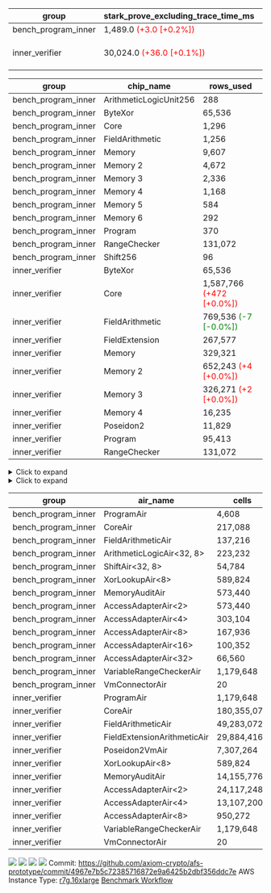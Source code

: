 | group | stark_prove_excluding_trace_time_ms | total_cells | total_cells_used | trace_gen_time_ms | verify_program_compile_ms |
| --- | --- | --- | --- | --- | --- |
| bench_program_inner | 1,489.0 <span style="color: red">(+3.0 [+0.2%])</span> | 4,191,252 | 699,179 | 41.0 |  |
| inner_verifier | 30,024.0 <span style="color: red">(+36.0 [+0.1%])</span> | 322,109,460 | 162,804,662 <span style="color: red">(+31,005 [+0.0%])</span> | 14,297.0 <span style="color: red">(+87.0 [+0.6%])</span> | 393.0 <span style="color: red">(+9.0 [+2.3%])</span> |

| group | chip_name | rows_used |
| --- | --- | --- |
| bench_program_inner | ArithmeticLogicUnit256 | 288 |
| bench_program_inner | ByteXor | 65,536 |
| bench_program_inner | Core | 1,296 |
| bench_program_inner | FieldArithmetic | 1,256 |
| bench_program_inner | Memory | 9,607 |
| bench_program_inner | Memory 2 | 4,672 |
| bench_program_inner | Memory 3 | 2,336 |
| bench_program_inner | Memory 4 | 1,168 |
| bench_program_inner | Memory 5 | 584 |
| bench_program_inner | Memory 6 | 292 |
| bench_program_inner | Program | 370 |
| bench_program_inner | RangeChecker | 131,072 |
| bench_program_inner | Shift256 | 96 |
| inner_verifier | ByteXor | 65,536 |
| inner_verifier | Core | 1,587,766 <span style="color: red">(+472 [+0.0%])</span> |
| inner_verifier | FieldArithmetic | 769,536 <span style="color: green">(-7 [-0.0%])</span> |
| inner_verifier | FieldExtension | 267,577 |
| inner_verifier | Memory | 329,321 |
| inner_verifier | Memory 2 | 652,243 <span style="color: red">(+4 [+0.0%])</span> |
| inner_verifier | Memory 3 | 326,271 <span style="color: red">(+2 [+0.0%])</span> |
| inner_verifier | Memory 4 | 16,235 |
| inner_verifier | Poseidon2 | 11,829 |
| inner_verifier | Program | 95,413 |
| inner_verifier | RangeChecker | 131,072 |

<details>
<summary>Click to expand</summary>

| group | dsl_ir | opcode | frequency |
| --- | --- | --- | --- |
| bench_program_inner |  | JAL | 1 |
| bench_program_inner |  | STOREW | 2 |
| bench_program_inner | Add256 | ADD<32,8> | 64 |
| bench_program_inner | AddVI | ADD | 448 |
| bench_program_inner | Alloc | ADD | 388 |
| bench_program_inner | Alloc | LOADW | 388 |
| bench_program_inner | Alloc | MUL | 388 |
| bench_program_inner | And256 | AND<32,8> | 32 |
| bench_program_inner | EqualTo256 | EQ<32,8> | 32 |
| bench_program_inner | For | ADD | 32 |
| bench_program_inner | For | BNE | 33 |
| bench_program_inner | For | JAL | 1 |
| bench_program_inner | For | STOREW | 1 |
| bench_program_inner | Halt | TERMINATE | 1 |
| bench_program_inner | IfEqI | BNE | 128 |
| bench_program_inner | ImmV | STOREW | 517 |
| bench_program_inner | LessThanI256 | SLT<32,8> | 32 |
| bench_program_inner | LessThanU256 | LT<32,8> | 32 |
| bench_program_inner | LoadV | LOADW | 96 |
| bench_program_inner | Or256 | OR<32,8> | 32 |
| bench_program_inner | ShiftLeft256 | SLL<32,8> | 32 |
| bench_program_inner | ShiftRightArith256 | SRA<32,8> | 32 |
| bench_program_inner | ShiftRightLogic256 | SRL<32,8> | 32 |
| bench_program_inner | StoreV | STOREW | 128 |
| bench_program_inner | Sub256 | SUB<32,8> | 32 |
| bench_program_inner | Xor256 | XOR<32,8> | 32 |
| inner_verifier |  | JAL | 1 |
| inner_verifier |  | STOREW | 2 |
| inner_verifier | AddE | FE4ADD | 68,843 |
| inner_verifier | AddEFFI | LOADW | 131 |
| inner_verifier | AddEFFI | STOREW | 393 |
| inner_verifier | AddEFI | ADD | 156 |
| inner_verifier | AddEI | ADD | 26,336 |
| inner_verifier | AddFI | ADD | 19,968 <span style="color: green">(-7 [-0.0%])</span> |
| inner_verifier | AddV | ADD | 6,308 |
| inner_verifier | AddVI | ADD | 145,286 |
| inner_verifier | Alloc | ADD | 24,624 |
| inner_verifier | Alloc | LOADW | 24,624 |
| inner_verifier | Alloc | MUL | 14,888 |
| inner_verifier | AssertEqE | BNE | 140 |
| inner_verifier | AssertEqEI | BNE | 4 |
| inner_verifier | AssertEqF | BNE | 4,054 |
| inner_verifier | AssertEqV | BNE | 1,143 |
| inner_verifier | AssertEqVI | BNE | 214 |
| inner_verifier | CycleTrackerEnd | CT_END | 37,429 |
| inner_verifier | CycleTrackerStart | CT_START | 37,429 |
| inner_verifier | DivE | BBE4DIV | 59,227 |
| inner_verifier | DivEIN | BBE4DIV | 36 |
| inner_verifier | DivEIN | STOREW | 144 |
| inner_verifier | DivFIN | DIV | 86 |
| inner_verifier | For | ADD | 242,092 |
| inner_verifier | For | BNE | 261,893 |
| inner_verifier | For | JAL | 19,801 |
| inner_verifier | For | LOADW | 1,092 |
| inner_verifier | For | STOREW | 18,709 |
| inner_verifier | Halt | TERMINATE | 1 |
| inner_verifier | HintBitsF | HINT_BITS | 22 |
| inner_verifier | HintInputVec | HINT_INPUT | 9,736 |
| inner_verifier | IfEq | BNE | 7,860 |
| inner_verifier | IfEqI | BNE | 61,077 |
| inner_verifier | IfEqI | JAL | 13,549 <span style="color: red">(+472 [+3.6%])</span> |
| inner_verifier | IfNe | BEQ | 6,956 |
| inner_verifier | IfNe | JAL | 20 |
| inner_verifier | IfNeI | BEQ | 1,072 |
| inner_verifier | ImmE | STOREW | 7,192 |
| inner_verifier | ImmF | STOREW | 16,921 |
| inner_verifier | ImmV | STOREW | 13,762 |
| inner_verifier | LoadE | LOADW | 15,608 |
| inner_verifier | LoadE | LOADW2 | 259,560 |
| inner_verifier | LoadF | LOADW | 15,002 |
| inner_verifier | LoadF | LOADW2 | 96,086 |
| inner_verifier | LoadV | LOADW | 12,674 |
| inner_verifier | LoadV | LOADW2 | 75,005 |
| inner_verifier | MulE | BBE4MUL | 133,857 |
| inner_verifier | MulEF | MUL | 1,716 |
| inner_verifier | MulEFI | MUL | 536 |
| inner_verifier | MulEI | BBE4MUL | 1,632 |
| inner_verifier | MulEI | STOREW | 6,528 |
| inner_verifier | MulF | MUL | 36,977 |
| inner_verifier | MulFI | MUL | 14 |
| inner_verifier | MulV | MUL | 682 |
| inner_verifier | MulVI | MUL | 8,504 |
| inner_verifier | NegE | MUL | 136 |
| inner_verifier | Poseidon2CompressBabyBear | COMP_POS2 | 7,413 |
| inner_verifier | Poseidon2PermuteBabyBear | PERM_POS2 | 4,416 |
| inner_verifier | StoreE | STOREW | 11,260 |
| inner_verifier | StoreE | STOREW2 | 12,500 |
| inner_verifier | StoreF | STOREW | 14,676 |
| inner_verifier | StoreF | STOREW2 | 33,877 |
| inner_verifier | StoreHintWord | ADD | 99,321 |
| inner_verifier | StoreHintWord | SHINTW | 109,739 |
| inner_verifier | StoreV | STOREW | 1,935 |
| inner_verifier | StoreV | STOREW2 | 24,809 |
| inner_verifier | SubE | FE4SUB | 3,982 |
| inner_verifier | SubEF | LOADW | 353,136 |
| inner_verifier | SubEF | SUB | 117,712 |
| inner_verifier | SubEFI | ADD | 596 |
| inner_verifier | SubEI | ADD | 288 |
| inner_verifier | SubV | SUB | 21,672 |
| inner_verifier | SubVI | SUB | 1,281 |
| inner_verifier | SubVIN | SUB | 357 |

</details>

<details>
<summary>Click to expand</summary>

| group | air_name | dsl_ir | opcode | cells_used |
| --- | --- | --- | --- | --- |
| bench_program_inner | Audit |  | JAL | 19 |
| bench_program_inner | CoreAir |  | JAL | 62 |
| bench_program_inner | Audit |  | STOREW | 38 |
| bench_program_inner | CoreAir |  | STOREW | 124 |
| bench_program_inner | AccessAdapter<16> | Add256 | ADD<32,8> | 3,300 |
| bench_program_inner | AccessAdapter<2> | Add256 | ADD<32,8> | 11,616 |
| bench_program_inner | AccessAdapter<32> | Add256 | ADD<32,8> | 2,706 |
| bench_program_inner | AccessAdapter<4> | Add256 | ADD<32,8> | 6,864 |
| bench_program_inner | AccessAdapter<8> | Add256 | ADD<32,8> | 4,488 |
| bench_program_inner | ArithmeticLogicAir<32, 8> | Add256 | ADD<32,8> | 11,008 |
| bench_program_inner | Audit | Add256 | ADD<32,8> | 38,912 |
| bench_program_inner | Audit | AddVI | ADD | 38 |
| bench_program_inner | FieldArithmeticAir | AddVI | ADD | 13,888 |
| bench_program_inner | FieldArithmeticAir | Alloc | ADD | 12,028 |
| bench_program_inner | Audit | Alloc | LOADW | 285 |
| bench_program_inner | CoreAir | Alloc | LOADW | 24,056 |
| bench_program_inner | FieldArithmeticAir | Alloc | MUL | 12,028 |
| bench_program_inner | AccessAdapter<16> | And256 | AND<32,8> | 1,600 |
| bench_program_inner | AccessAdapter<2> | And256 | AND<32,8> | 5,632 |
| bench_program_inner | AccessAdapter<32> | And256 | AND<32,8> | 1,312 |
| bench_program_inner | AccessAdapter<4> | And256 | AND<32,8> | 3,328 |
| bench_program_inner | AccessAdapter<8> | And256 | AND<32,8> | 2,176 |
| bench_program_inner | ArithmeticLogicAir<32, 8> | And256 | AND<32,8> | 5,504 |
| bench_program_inner | Audit | And256 | AND<32,8> | 19,456 |
| bench_program_inner | ArithmeticLogicAir<32, 8> | EqualTo256 | EQ<32,8> | 5,504 |
| bench_program_inner | Audit | EqualTo256 | EQ<32,8> | 608 |
| bench_program_inner | FieldArithmeticAir | For | ADD | 992 |
| bench_program_inner | CoreAir | For | BNE | 2,046 |
| bench_program_inner | CoreAir | For | JAL | 62 |
| bench_program_inner | Audit | For | STOREW | 19 |
| bench_program_inner | CoreAir | For | STOREW | 62 |
| bench_program_inner | CoreAir | Halt | TERMINATE | 62 |
| bench_program_inner | CoreAir | IfEqI | BNE | 7,936 |
| bench_program_inner | Audit | ImmV | STOREW | 2,717 |
| bench_program_inner | CoreAir | ImmV | STOREW | 32,054 |
| bench_program_inner | ArithmeticLogicAir<32, 8> | LessThanI256 | SLT<32,8> | 5,504 |
| bench_program_inner | Audit | LessThanI256 | SLT<32,8> | 608 |
| bench_program_inner | ArithmeticLogicAir<32, 8> | LessThanU256 | LT<32,8> | 5,504 |
| bench_program_inner | Audit | LessThanU256 | LT<32,8> | 608 |
| bench_program_inner | Audit | LoadV | LOADW | 57 |
| bench_program_inner | CoreAir | LoadV | LOADW | 5,952 |
| bench_program_inner | AccessAdapter<16> | Or256 | OR<32,8> | 1,600 |
| bench_program_inner | AccessAdapter<2> | Or256 | OR<32,8> | 5,632 |
| bench_program_inner | AccessAdapter<32> | Or256 | OR<32,8> | 1,312 |
| bench_program_inner | AccessAdapter<4> | Or256 | OR<32,8> | 3,328 |
| bench_program_inner | AccessAdapter<8> | Or256 | OR<32,8> | 2,176 |
| bench_program_inner | ArithmeticLogicAir<32, 8> | Or256 | OR<32,8> | 5,504 |
| bench_program_inner | Audit | Or256 | OR<32,8> | 19,456 |
| bench_program_inner | AccessAdapter<16> | ShiftLeft256 | SLL<32,8> | 1,600 |
| bench_program_inner | AccessAdapter<2> | ShiftLeft256 | SLL<32,8> | 5,632 |
| bench_program_inner | AccessAdapter<32> | ShiftLeft256 | SLL<32,8> | 1,312 |
| bench_program_inner | AccessAdapter<4> | ShiftLeft256 | SLL<32,8> | 3,328 |
| bench_program_inner | AccessAdapter<8> | ShiftLeft256 | SLL<32,8> | 2,176 |
| bench_program_inner | Audit | ShiftLeft256 | SLL<32,8> | 19,456 |
| bench_program_inner | ShiftAir<32, 8> | ShiftLeft256 | SLL<32,8> | 7,552 |
| bench_program_inner | AccessAdapter<16> | ShiftRightArith256 | SRA<32,8> | 1,600 |
| bench_program_inner | AccessAdapter<2> | ShiftRightArith256 | SRA<32,8> | 5,632 |
| bench_program_inner | AccessAdapter<32> | ShiftRightArith256 | SRA<32,8> | 1,312 |
| bench_program_inner | AccessAdapter<4> | ShiftRightArith256 | SRA<32,8> | 3,328 |
| bench_program_inner | AccessAdapter<8> | ShiftRightArith256 | SRA<32,8> | 2,176 |
| bench_program_inner | Audit | ShiftRightArith256 | SRA<32,8> | 19,456 |
| bench_program_inner | ShiftAir<32, 8> | ShiftRightArith256 | SRA<32,8> | 7,552 |
| bench_program_inner | AccessAdapter<16> | ShiftRightLogic256 | SRL<32,8> | 1,650 |
| bench_program_inner | AccessAdapter<2> | ShiftRightLogic256 | SRL<32,8> | 5,808 |
| bench_program_inner | AccessAdapter<32> | ShiftRightLogic256 | SRL<32,8> | 1,353 |
| bench_program_inner | AccessAdapter<4> | ShiftRightLogic256 | SRL<32,8> | 3,432 |
| bench_program_inner | AccessAdapter<8> | ShiftRightLogic256 | SRL<32,8> | 2,244 |
| bench_program_inner | Audit | ShiftRightLogic256 | SRL<32,8> | 19,456 |
| bench_program_inner | ShiftAir<32, 8> | ShiftRightLogic256 | SRL<32,8> | 7,552 |
| bench_program_inner | Audit | StoreV | STOREW | 2,432 |
| bench_program_inner | CoreAir | StoreV | STOREW | 7,936 |
| bench_program_inner | AccessAdapter<16> | Sub256 | SUB<32,8> | 1,650 |
| bench_program_inner | AccessAdapter<2> | Sub256 | SUB<32,8> | 5,808 |
| bench_program_inner | AccessAdapter<32> | Sub256 | SUB<32,8> | 1,353 |
| bench_program_inner | AccessAdapter<4> | Sub256 | SUB<32,8> | 3,432 |
| bench_program_inner | AccessAdapter<8> | Sub256 | SUB<32,8> | 2,244 |
| bench_program_inner | ArithmeticLogicAir<32, 8> | Sub256 | SUB<32,8> | 5,504 |
| bench_program_inner | Audit | Sub256 | SUB<32,8> | 19,456 |
| bench_program_inner | AccessAdapter<16> | Xor256 | XOR<32,8> | 1,600 |
| bench_program_inner | AccessAdapter<2> | Xor256 | XOR<32,8> | 5,632 |
| bench_program_inner | AccessAdapter<32> | Xor256 | XOR<32,8> | 1,312 |
| bench_program_inner | AccessAdapter<4> | Xor256 | XOR<32,8> | 3,328 |
| bench_program_inner | AccessAdapter<8> | Xor256 | XOR<32,8> | 2,176 |
| bench_program_inner | ArithmeticLogicAir<32, 8> | Xor256 | XOR<32,8> | 5,504 |
| bench_program_inner | Audit | Xor256 | XOR<32,8> | 19,456 |
| inner_verifier | Audit |  | JAL | 19 |
| inner_verifier | CoreAir |  | JAL | 66 |
| inner_verifier | Audit |  | STOREW | 38 |
| inner_verifier | CoreAir |  | STOREW | 132 |
| inner_verifier | AccessAdapter<2> | AddE | FE4ADD | 278,146 |
| inner_verifier | AccessAdapter<4> | AddE | FE4ADD | 164,359 |
| inner_verifier | Audit | AddE | FE4ADD | 701,024 |
| inner_verifier | FieldExtensionArithmeticAir | AddE | FE4ADD | 2,822,563 |
| inner_verifier | AccessAdapter<2> | AddEFFI | LOADW | 704 |
| inner_verifier | AccessAdapter<4> | AddEFFI | LOADW | 832 |
| inner_verifier | Audit | AddEFFI | LOADW | 874 |
| inner_verifier | CoreAir | AddEFFI | LOADW | 8,646 |
| inner_verifier | AccessAdapter<2> | AddEFFI | STOREW | 704 |
| inner_verifier | Audit | AddEFFI | STOREW | 2,622 |
| inner_verifier | CoreAir | AddEFFI | STOREW | 25,938 |
| inner_verifier | AccessAdapter<2> | AddEFI | ADD | 330 |
| inner_verifier | AccessAdapter<4> | AddEFI | ADD | 195 |
| inner_verifier | Audit | AddEFI | ADD | 2,964 |
| inner_verifier | FieldArithmeticAir | AddEFI | ADD | 4,836 |
| inner_verifier | AccessAdapter<2> | AddEI | ADD | 140,338 <span style="color: red">(+22 [+0.0%])</span> |
| inner_verifier | AccessAdapter<4> | AddEI | ADD | 82,927 <span style="color: red">(+13 [+0.0%])</span> |
| inner_verifier | Audit | AddEI | ADD | 408,576 |
| inner_verifier | FieldArithmeticAir | AddEI | ADD | 816,416 |
| inner_verifier | Audit | AddFI | ADD | 3,097 |
| inner_verifier | FieldArithmeticAir | AddFI | ADD | 619,008 <span style="color: green">(-217 [-0.0%])</span> |
| inner_verifier | Audit | AddV | ADD | 19 |
| inner_verifier | FieldArithmeticAir | AddV | ADD | 195,548 |
| inner_verifier | Audit | AddVI | ADD | 17,233 |
| inner_verifier | FieldArithmeticAir | AddVI | ADD | 4,503,866 |
| inner_verifier | FieldArithmeticAir | Alloc | ADD | 763,344 |
| inner_verifier | Audit | Alloc | LOADW | 3,686 |
| inner_verifier | CoreAir | Alloc | LOADW | 1,625,184 |
| inner_verifier | AccessAdapter<2> | Alloc | MUL | 33 |
| inner_verifier | AccessAdapter<4> | Alloc | MUL | 39 |
| inner_verifier | FieldArithmeticAir | Alloc | MUL | 461,528 |
| inner_verifier | AccessAdapter<2> | AssertEqE | BNE | 770 |
| inner_verifier | AccessAdapter<4> | AssertEqE | BNE | 455 |
| inner_verifier | CoreAir | AssertEqE | BNE | 9,240 |
| inner_verifier | AccessAdapter<2> | AssertEqEI | BNE | 22 |
| inner_verifier | AccessAdapter<4> | AssertEqEI | BNE | 13 |
| inner_verifier | CoreAir | AssertEqEI | BNE | 264 |
| inner_verifier | CoreAir | AssertEqF | BNE | 267,564 |
| inner_verifier | CoreAir | AssertEqV | BNE | 75,438 |
| inner_verifier | CoreAir | AssertEqVI | BNE | 14,124 |
| inner_verifier | CoreAir | CycleTrackerEnd | CT_END | 2,470,314 |
| inner_verifier | CoreAir | CycleTrackerStart | CT_START | 2,470,314 |
| inner_verifier | AccessAdapter<2> | DivE | BBE4DIV | 2,590,588 |
| inner_verifier | AccessAdapter<4> | DivE | BBE4DIV | 1,530,802 |
| inner_verifier | Audit | DivE | BBE4DIV | 1,976 |
| inner_verifier | FieldExtensionArithmeticAir | DivE | BBE4DIV | 2,428,307 |
| inner_verifier | AccessAdapter<2> | DivEIN | BBE4DIV | 2,046 |
| inner_verifier | AccessAdapter<4> | DivEIN | BBE4DIV | 1,209 |
| inner_verifier | Audit | DivEIN | BBE4DIV | 2,660 |
| inner_verifier | FieldExtensionArithmeticAir | DivEIN | BBE4DIV | 1,476 |
| inner_verifier | AccessAdapter<2> | DivEIN | STOREW | 517 |
| inner_verifier | AccessAdapter<4> | DivEIN | STOREW | 143 |
| inner_verifier | CoreAir | DivEIN | STOREW | 9,504 |
| inner_verifier | Audit | DivFIN | DIV | 1,577 |
| inner_verifier | FieldArithmeticAir | DivFIN | DIV | 2,666 |
| inner_verifier | FieldArithmeticAir | For | ADD | 7,504,852 |
| inner_verifier | CoreAir | For | BNE | 17,284,938 |
| inner_verifier | AccessAdapter<2> | For | JAL | 462 |
| inner_verifier | AccessAdapter<4> | For | JAL | 546 |
| inner_verifier | CoreAir | For | JAL | 1,306,866 |
| inner_verifier | Audit | For | LOADW | 399 |
| inner_verifier | CoreAir | For | LOADW | 72,072 |
| inner_verifier | Audit | For | STOREW | 2,660 |
| inner_verifier | CoreAir | For | STOREW | 1,234,794 |
| inner_verifier | CoreAir | Halt | TERMINATE | 66 |
| inner_verifier | CoreAir | HintBitsF | HINT_BITS | 1,452 |
| inner_verifier | CoreAir | HintInputVec | HINT_INPUT | 642,576 |
| inner_verifier | CoreAir | IfEq | BNE | 518,760 |
| inner_verifier | CoreAir | IfEqI | BNE | 4,031,082 |
| inner_verifier | CoreAir | IfEqI | JAL | 894,234 <span style="color: red">(+31,152 [+3.6%])</span> |
| inner_verifier | CoreAir | IfNe | BEQ | 459,096 |
| inner_verifier | CoreAir | IfNe | JAL | 1,320 |
| inner_verifier | CoreAir | IfNeI | BEQ | 70,752 |
| inner_verifier | AccessAdapter<2> | ImmE | STOREW | 462 |
| inner_verifier | AccessAdapter<4> | ImmE | STOREW | 273 |
| inner_verifier | Audit | ImmE | STOREW | 128,592 |
| inner_verifier | CoreAir | ImmE | STOREW | 474,672 |
| inner_verifier | Audit | ImmF | STOREW | 3,952 |
| inner_verifier | CoreAir | ImmF | STOREW | 1,116,786 |
| inner_verifier | Audit | ImmV | STOREW | 18,943 |
| inner_verifier | CoreAir | ImmV | STOREW | 908,292 |
| inner_verifier | AccessAdapter<2> | LoadE | LOADW | 16,170 |
| inner_verifier | AccessAdapter<4> | LoadE | LOADW | 9,555 |
| inner_verifier | Audit | LoadE | LOADW | 213,560 |
| inner_verifier | CoreAir | LoadE | LOADW | 1,030,128 |
| inner_verifier | AccessAdapter<2> | LoadE | LOADW2 | 24,090 |
| inner_verifier | AccessAdapter<4> | LoadE | LOADW2 | 14,235 |
| inner_verifier | CoreAir | LoadE | LOADW2 | 17,130,960 |
| inner_verifier | AccessAdapter<2> | LoadF | LOADW | 22,176 |
| inner_verifier | AccessAdapter<4> | LoadF | LOADW | 13,104 |
| inner_verifier | AccessAdapter<8> | LoadF | LOADW | 8,568 |
| inner_verifier | Audit | LoadF | LOADW | 73,815 |
| inner_verifier | CoreAir | LoadF | LOADW | 990,132 |
| inner_verifier | AccessAdapter<2> | LoadF | LOADW2 | 605 |
| inner_verifier | AccessAdapter<4> | LoadF | LOADW2 | 364 |
| inner_verifier | AccessAdapter<8> | LoadF | LOADW2 | 391 |
| inner_verifier | Audit | LoadF | LOADW2 | 1,919 |
| inner_verifier | CoreAir | LoadF | LOADW2 | 6,341,676 |
| inner_verifier | Audit | LoadV | LOADW | 30,590 |
| inner_verifier | CoreAir | LoadV | LOADW | 836,484 |
| inner_verifier | Audit | LoadV | LOADW2 | 3,382 |
| inner_verifier | CoreAir | LoadV | LOADW2 | 4,950,330 |
| inner_verifier | AccessAdapter<2> | MulE | BBE4MUL | 477,026 <span style="color: red">(+22 [+0.0%])</span> |
| inner_verifier | AccessAdapter<4> | MulE | BBE4MUL | 281,879 <span style="color: red">(+13 [+0.0%])</span> |
| inner_verifier | Audit | MulE | BBE4MUL | 1,061,796 |
| inner_verifier | FieldExtensionArithmeticAir | MulE | BBE4MUL | 5,488,137 |
| inner_verifier | AccessAdapter<2> | MulEF | MUL | 7,876 |
| inner_verifier | AccessAdapter<4> | MulEF | MUL | 4,654 |
| inner_verifier | Audit | MulEF | MUL | 5,396 |
| inner_verifier | FieldArithmeticAir | MulEF | MUL | 53,196 |
| inner_verifier | AccessAdapter<2> | MulEFI | MUL | 1,496 |
| inner_verifier | AccessAdapter<4> | MulEFI | MUL | 884 |
| inner_verifier | Audit | MulEFI | MUL | 10,184 |
| inner_verifier | FieldArithmeticAir | MulEFI | MUL | 16,616 |
| inner_verifier | AccessAdapter<2> | MulEI | BBE4MUL | 103,730 |
| inner_verifier | AccessAdapter<4> | MulEI | BBE4MUL | 61,295 |
| inner_verifier | Audit | MulEI | BBE4MUL | 119,168 |
| inner_verifier | FieldExtensionArithmeticAir | MulEI | BBE4MUL | 66,912 |
| inner_verifier | AccessAdapter<2> | MulEI | STOREW | 35,662 |
| inner_verifier | AccessAdapter<4> | MulEI | STOREW | 20,943 |
| inner_verifier | Audit | MulEI | STOREW | 57 |
| inner_verifier | CoreAir | MulEI | STOREW | 430,848 |
| inner_verifier | Audit | MulF | MUL | 931 |
| inner_verifier | FieldArithmeticAir | MulF | MUL | 1,146,287 |
| inner_verifier | Audit | MulFI | MUL | 266 |
| inner_verifier | FieldArithmeticAir | MulFI | MUL | 434 |
| inner_verifier | Audit | MulV | MUL | 12,901 |
| inner_verifier | FieldArithmeticAir | MulV | MUL | 21,142 |
| inner_verifier | Audit | MulVI | MUL | 114 |
| inner_verifier | FieldArithmeticAir | MulVI | MUL | 263,624 |
| inner_verifier | AccessAdapter<2> | NegE | MUL | 638 |
| inner_verifier | AccessAdapter<4> | NegE | MUL | 377 |
| inner_verifier | Audit | NegE | MUL | 2,584 |
| inner_verifier | FieldArithmeticAir | NegE | MUL | 4,216 |
| inner_verifier | AccessAdapter<2> | Poseidon2CompressBabyBear | COMP_POS2 | 301,224 |
| inner_verifier | AccessAdapter<4> | Poseidon2CompressBabyBear | COMP_POS2 | 177,996 |
| inner_verifier | AccessAdapter<8> | Poseidon2CompressBabyBear | COMP_POS2 | 116,382 |
| inner_verifier | Poseidon2VmAir<BabyBear> | Poseidon2CompressBabyBear | COMP_POS2 | 3,098,634 |
| inner_verifier | AccessAdapter<2> | Poseidon2PermuteBabyBear | PERM_POS2 | 238,227 |
| inner_verifier | AccessAdapter<4> | Poseidon2PermuteBabyBear | PERM_POS2 | 141,739 |
| inner_verifier | AccessAdapter<8> | Poseidon2PermuteBabyBear | PERM_POS2 | 93,738 |
| inner_verifier | Poseidon2VmAir<BabyBear> | Poseidon2PermuteBabyBear | PERM_POS2 | 1,845,888 |
| inner_verifier | AccessAdapter<2> | StoreE | STOREW | 7,854 |
| inner_verifier | AccessAdapter<4> | StoreE | STOREW | 4,641 |
| inner_verifier | Audit | StoreE | STOREW | 213,940 |
| inner_verifier | CoreAir | StoreE | STOREW | 743,160 |
| inner_verifier | AccessAdapter<2> | StoreE | STOREW2 | 52,668 |
| inner_verifier | AccessAdapter<4> | StoreE | STOREW2 | 31,122 |
| inner_verifier | Audit | StoreE | STOREW2 | 28,424 |
| inner_verifier | CoreAir | StoreE | STOREW2 | 825,000 |
| inner_verifier | Audit | StoreF | STOREW | 278,844 |
| inner_verifier | CoreAir | StoreF | STOREW | 968,616 |
| inner_verifier | AccessAdapter<2> | StoreF | STOREW2 | 143,319 |
| inner_verifier | AccessAdapter<4> | StoreF | STOREW2 | 85,657 |
| inner_verifier | AccessAdapter<8> | StoreF | STOREW2 | 56,916 |
| inner_verifier | Audit | StoreF | STOREW2 | 55,176 |
| inner_verifier | CoreAir | StoreF | STOREW2 | 2,235,882 |
| inner_verifier | FieldArithmeticAir | StoreHintWord | ADD | 3,078,951 |
| inner_verifier | Audit | StoreHintWord | SHINTW | 2,085,041 |
| inner_verifier | CoreAir | StoreHintWord | SHINTW | 7,242,774 |
| inner_verifier | Audit | StoreV | STOREW | 36,765 |
| inner_verifier | CoreAir | StoreV | STOREW | 127,710 |
| inner_verifier | Audit | StoreV | STOREW2 | 467,096 |
| inner_verifier | CoreAir | StoreV | STOREW2 | 1,637,394 |
| inner_verifier | AccessAdapter<2> | SubE | FE4SUB | 136,246 |
| inner_verifier | AccessAdapter<4> | SubE | FE4SUB | 80,509 |
| inner_verifier | Audit | SubE | FE4SUB | 221,464 |
| inner_verifier | FieldExtensionArithmeticAir | SubE | FE4SUB | 163,262 |
| inner_verifier | AccessAdapter<2> | SubEF | LOADW | 1,294,546 |
| inner_verifier | Audit | SubEF | LOADW | 1,482 |
| inner_verifier | CoreAir | SubEF | LOADW | 23,306,976 |
| inner_verifier | AccessAdapter<2> | SubEF | SUB | 1,294,546 |
| inner_verifier | AccessAdapter<4> | SubEF | SUB | 1,529,918 |
| inner_verifier | Audit | SubEF | SUB | 494 |
| inner_verifier | FieldArithmeticAir | SubEF | SUB | 3,649,072 |
| inner_verifier | AccessAdapter<2> | SubEFI | ADD | 154 |
| inner_verifier | AccessAdapter<4> | SubEFI | ADD | 91 |
| inner_verifier | Audit | SubEFI | ADD | 11,324 |
| inner_verifier | FieldArithmeticAir | SubEFI | ADD | 18,476 |
| inner_verifier | AccessAdapter<2> | SubEI | ADD | 1,298 |
| inner_verifier | AccessAdapter<4> | SubEI | ADD | 767 |
| inner_verifier | Audit | SubEI | ADD | 5,320 |
| inner_verifier | FieldArithmeticAir | SubEI | ADD | 8,928 |
| inner_verifier | Audit | SubV | SUB | 57 |
| inner_verifier | FieldArithmeticAir | SubV | SUB | 671,832 |
| inner_verifier | Audit | SubVI | SUB | 14,098 |
| inner_verifier | FieldArithmeticAir | SubVI | SUB | 39,711 |
| inner_verifier | FieldArithmeticAir | SubVIN | SUB | 11,067 |

</details>

| group | air_name | cells | constraints | interactions | main_cols | perm_cols | prep_cols | quotient_deg | rows |
| --- | --- | --- | --- | --- | --- | --- | --- | --- | --- |
| bench_program_inner | ProgramAir<BabyBear> | 4,608 | 4 | 1 | 1 | 8 | 9 | 1 | 512 |
| bench_program_inner | CoreAir | 217,088 | 115 | 19 | 62 | 44 |  | 2 | 2,048 |
| bench_program_inner | FieldArithmeticAir | 137,216 | 28 | 15 | 31 | 36 |  | 2 | 2,048 |
| bench_program_inner | ArithmeticLogicAir<32, 8> | 223,232 | 187 | 65 | 172 | 264 |  | 2 | 512 |
| bench_program_inner | ShiftAir<32, 8> | 54,784 | 3,193 | 93 | 236 | 192 |  | 2 | 128 |
| bench_program_inner | XorLookupAir<8> | 589,824 | 4 | 1 | 1 | 8 | 3 | 1 | 65,536 |
| bench_program_inner | MemoryAuditAir | 573,440 | 21 | 6 | 19 | 16 |  | 2 | 16,384 |
| bench_program_inner | AccessAdapterAir<2> | 573,440 | 14 | 5 | 11 | 24 |  | 2 | 16,384 |
| bench_program_inner | AccessAdapterAir<4> | 303,104 | 14 | 5 | 13 | 24 |  | 2 | 8,192 |
| bench_program_inner | AccessAdapterAir<8> | 167,936 | 14 | 5 | 17 | 24 |  | 2 | 4,096 |
| bench_program_inner | AccessAdapterAir<16> | 100,352 | 14 | 5 | 25 | 24 |  | 2 | 2,048 |
| bench_program_inner | AccessAdapterAir<32> | 66,560 | 14 | 5 | 41 | 24 |  | 2 | 1,024 |
| bench_program_inner | VariableRangeCheckerAir | 1,179,648 | 4 | 1 | 1 | 8 | 2 | 1 | 131,072 |
| bench_program_inner | VmConnectorAir | 20 | 4 | 2 | 2 | 8 | 1 | 2 | 2 |
| inner_verifier | ProgramAir<BabyBear> | 1,179,648 | 4 | 1 | 1 | 8 | 9 | 1 | 131,072 |
| inner_verifier | CoreAir | 180,355,072 | 113 | 19 | 66 | 20 |  | 8 | 2,097,152 |
| inner_verifier | FieldArithmeticAir | 49,283,072 | 23 | 15 | 31 | 16 |  | 8 | 1,048,576 |
| inner_verifier | FieldExtensionArithmeticAir | 29,884,416 | 23 | 15 | 41 | 16 |  | 8 | 524,288 |
| inner_verifier | Poseidon2VmAir<BabyBear> | 7,307,264 | 373 | 32 | 418 | 28 |  | 8 | 16,384 |
| inner_verifier | XorLookupAir<8> | 589,824 | 4 | 1 | 1 | 8 | 3 | 1 | 65,536 |
| inner_verifier | MemoryAuditAir | 14,155,776 | 19 | 6 | 19 | 8 |  | 8 | 524,288 |
| inner_verifier | AccessAdapterAir<2> | 24,117,248 | 11 | 5 | 11 | 12 |  | 4 | 1,048,576 |
| inner_verifier | AccessAdapterAir<4> | 13,107,200 | 11 | 5 | 13 | 12 |  | 4 | 524,288 |
| inner_verifier | AccessAdapterAir<8> | 950,272 | 11 | 5 | 17 | 12 |  | 4 | 32,768 |
| inner_verifier | VariableRangeCheckerAir | 1,179,648 | 4 | 1 | 1 | 8 | 2 | 1 | 131,072 |
| inner_verifier | VmConnectorAir | 20 | 4 | 2 | 2 | 8 | 1 | 2 | 2 |



[![](https://axiom-public-data-staging-us-east-1.s3.us-east-1.amazonaws.com/benchmark/github/flamegraphs/4967e7b5c72385716872e9a6425b2dbf356ddc7e/alu256_e2e.dsl_ir.opcode.air_name.cells_used.reverse.svg)](https://axiom-public-data-staging-us-east-1.s3.us-east-1.amazonaws.com/benchmark/github/flamegraphs/4967e7b5c72385716872e9a6425b2dbf356ddc7e/alu256_e2e.dsl_ir.opcode.air_name.cells_used.reverse.svg)
[![](https://axiom-public-data-staging-us-east-1.s3.us-east-1.amazonaws.com/benchmark/github/flamegraphs/4967e7b5c72385716872e9a6425b2dbf356ddc7e/alu256_e2e.dsl_ir.opcode.air_name.cells_used.svg)](https://axiom-public-data-staging-us-east-1.s3.us-east-1.amazonaws.com/benchmark/github/flamegraphs/4967e7b5c72385716872e9a6425b2dbf356ddc7e/alu256_e2e.dsl_ir.opcode.air_name.cells_used.svg)
[![](https://axiom-public-data-staging-us-east-1.s3.us-east-1.amazonaws.com/benchmark/github/flamegraphs/4967e7b5c72385716872e9a6425b2dbf356ddc7e/alu256_e2e.dsl_ir.opcode.frequency.reverse.svg)](https://axiom-public-data-staging-us-east-1.s3.us-east-1.amazonaws.com/benchmark/github/flamegraphs/4967e7b5c72385716872e9a6425b2dbf356ddc7e/alu256_e2e.dsl_ir.opcode.frequency.reverse.svg)
[![](https://axiom-public-data-staging-us-east-1.s3.us-east-1.amazonaws.com/benchmark/github/flamegraphs/4967e7b5c72385716872e9a6425b2dbf356ddc7e/alu256_e2e.dsl_ir.opcode.frequency.svg)](https://axiom-public-data-staging-us-east-1.s3.us-east-1.amazonaws.com/benchmark/github/flamegraphs/4967e7b5c72385716872e9a6425b2dbf356ddc7e/alu256_e2e.dsl_ir.opcode.frequency.svg)
Commit: https://github.com/axiom-crypto/afs-prototype/commit/4967e7b5c72385716872e9a6425b2dbf356ddc7e
AWS Instance Type: [r7g.16xlarge](https://instances.vantage.sh/aws/ec2/r7g.16xlarge)
[Benchmark Workflow](https://github.com/axiom-crypto/afs-prototype/actions/runs/11224692790)

